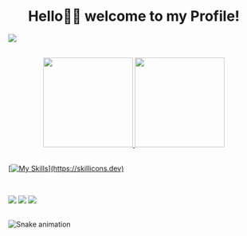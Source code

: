 <h1  align="center"> Hello👋🏼 welcome to my Profile! </h1>

![](https://radio.x-team.com/_next/static/media/mario.2484c967.gif) 

</br>

<div align="center">
  <a href="https://github.com/luizgmachado">
  <img  height="180em" src="https://github-readme-stats.vercel.app/api?username=luizgmachado&show_icons=true&theme=tokyonight&include_all_commits=true&count_private=true"/>
  <img  height="180em"  src="https://github-readme-stats.vercel.app/api/top-langs/?username=luizgmachado&layout=compact&langs_count=7&theme=tokyonight"/>
</div>
  
  <br/>

[![My Skills](https://skillicons.dev/icons?i=html,css,js,ts,react,vite,vscode,figma,)](https://skillicons.dev)

  ##
  
  <br/>
 
<div> 
  <a href="https://discord.com/channels/@me" target="_blank"><img src="https://img.shields.io/badge/Discord-7289DA?style=for-the-badge&logo=discord&logoColor=white" target="_blank"></a> 
  <a href = "mailto:luiz.gustavo.machado@hotmail.com"><img src="https://img.shields.io/badge/-Gmail-%23333?style=for-the-badge&logo=gmail&logoColor=white" target="_blank"></a>
  <a href="https://www.linkedin.com/in/luiz-gustavo-machado-lopes/" target="_blank"><img src="https://img.shields.io/badge/-LinkedIn-%230077B5?style=for-the-badge&logo=linkedin&logoColor=white" target="_blank"></a> 
  
  ##
 
  ![Snake animation](https://github.com/luizgmachado/luizgmachado/blob/output/github-contribution-grid-snake.svg)
 
</div>
  
 
